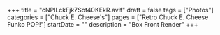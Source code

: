 +++
title = "cNPlLckFjk7Sot40KEkR.avif"
draft = false
tags = ["Photos"]
categories = ["Chuck E. Cheese's"]
pages = ["Retro Chuck E. Cheese Funko POP!"]
startDate = ""
description = "Box Front Render"
+++
